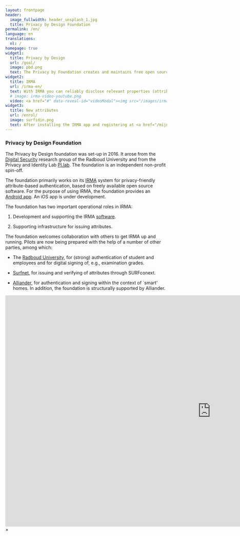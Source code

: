 ```yaml
---
layout: frontpage
header:
  image_fullwidth: header_unsplash_1.jpg
  title: Privacy by Design Foundation
permalink: /en/
language: en
translations:
  nl: /
homepage: true
widget1:
  title: Privacy by Design
  url: /goal/
  image: pbd.png
  text: The Privacy by Foundation creates and maintains free open source software that primarily focuses on the privacy of the user. The most important project of the foundation is IRMA, an acronym for <em>I Reveal my Attributes</em>.
widget2:
  title: IRMA
  url: /irma-en/
  text: With IRMA you can reliably disclose relevant properties (attributes, such as "older than 18") of yourself to others. You manage these attributes yourself in an app, on your own phone.
  # image: irma-video-youtube.png
  video: <a href="#" data-reveal-id="videoModal"><img src="/images/irma-video-youtube.png" width="302" height="182" alt=""/></a>
widget3:
  title: New attributes
  url: /enrol/
  image: surfidin.png
  text: After installing the IRMA app and registering at <a href="/mijnirma">MyIRMA</a> you can now obtain <a href="https://www.idin.nl/consumenten">iDIN</a>-attributes from your (dutch) bank, and if you are an employee or student at the Radboud University, also <a href="https://surfconext.nl/">Surfnet</a> attributes.
---
```


### Privacy by Design Foundation

The Privacy by Design foundation was set-up in 2016. It arose from the
[Digital Security](http://www.ru.nl/ds/) research group of the Radboud
University and from the Privacy and Identity Lab
[PI.lab](http://www.pilab.nl).  The foundation is an independent
non-profit spin-off.

The foundation primarily works on its [IRMA](/irma-en) system for
privacy-friendly attribute-based authentication, based on freely
available open source software. For the purpose of using IRMA, the
foundation provides an [Android
app](https://play.google.com/store/apps/details?id=org.irmacard.cardemu).
An iOS app is under development.

The foundation has two important operational roles in IRMA:

1. Development and supporting the IRMA
[software](https://credentials.github.io/).

2. Supporting infrastructure for issuing attributes.

The foundation welcomes collaboration with others to get IRMA up and
running.  Pilots are now being prepared with the help of a number of
other parties, among which:

 * The [Radboud University](https://www.ru.nl/english/), for (strong)
   authentication of student and employees and for digital signing of,
   e.g., examination grades.

 * [Surfnet](https://www.surf.nl/en/services-and-products/surfconext/index.html),
   for issuing and verifying of attributes through SURFconext.

 * [Alliander](http://www.alliander.nl), for authentication and
   signing within the context of `smart' homes. In addition, the
   foundation is structurally supported by Alliander.

<div id="videoModal" class="reveal-modal large" data-reveal="">
  <div class="flex-video widescreen vimeo" style="display: block;">
    <iframe width="1280" height="720" src="https://www.youtube-nocookie.com/embed/q6IihEQFPys" frameborder="0" allowfullscreen></iframe>
  </div>
  <a class="close-reveal-modal">&#215;</a>
</div>
